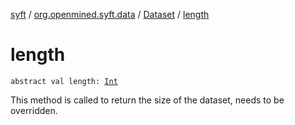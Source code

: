 [syft](../../index.md) / [org.openmined.syft.data](../index.md) / [Dataset](index.md) / [length](./length.md)

# length

`abstract val length: `[`Int`](https://kotlinlang.org/api/latest/jvm/stdlib/kotlin/-int/index.html)

This method is called to return the size of the dataset, needs to be overridden.

